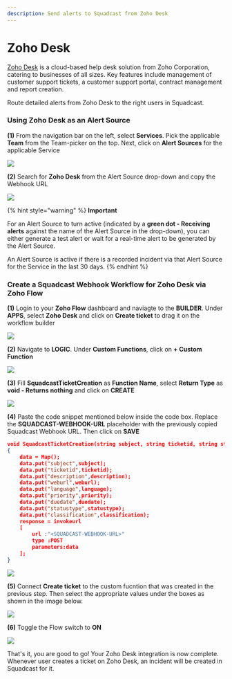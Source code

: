 ```yaml
---
description: Send alerts to Squadcast from Zoho Desk
---
```


# Zoho Desk

[Zoho Desk](https://www.zoho.com/desk/) is a cloud-based help desk solution from Zoho Corporation, catering to businesses of all sizes. Key features include management of customer support tickets, a customer support portal, contract management and report creation.

Route detailed alerts from Zoho Desk to the right users in Squadcast.

### Using Zoho Desk as an Alert Source

**(1)** From the navigation bar on the left, select **Services**. Pick the applicable **Team** from the Team-picker on the top. Next, click on **Alert Sources** for the applicable Service

![](../../.gitbook/assets/alert\_source\_1.png)

**(2)** Search for **Zoho Desk** from the Alert Source drop-down and copy the Webhook URL

![](../../.gitbook/assets/zoho\_desk\_1.png)

{% hint style="warning" %}
**Important**

For an Alert Source to turn active (indicated by a **green dot - Receiving alerts** against the name of the Alert Source in the drop-down), you can either generate a test alert or wait for a real-time alert to be generated by the Alert Source.

An Alert Source is active if there is a recorded incident via that Alert Source for the Service in the last 30 days.
{% endhint %}

### Create a Squadcast Webhook Workflow for Zoho Desk via Zoho Flow

**(1)** Login to your **Zoho Flow** dashboard and naviagte to the **BUILDER**. Under **APPS**, select **Zoho Desk** and click on **Create ticket** to drag it on the workflow builder

![](../../.gitbook/assets/zoho\_desk\_new\_2.png)

**(2)** Navigate to **LOGIC**. Under **Custom Functions**, click on **+ Custom Function**

![](../../.gitbook/assets/zoho\_desk\_new\_3.png)

**(3)** Fill **SquadcastTicketCreation** as **Function Name**, select **Return Type** as **void - Returns nothing** and click on **CREATE**

![](../../.gitbook/assets/zoho\_desk\_new\_4.png)

**(4)** Paste the code snippet mentioned below inside the code box. Replace the **SQUADCAST-WEBHOOK-URL** placeholder with the previously copied Squadcast Webhook URL. Then click on **SAVE**

```json
void SquadcastTicketCreation(string subject, string ticketid, string statustype, string description, string weburl, string language, string priority, string duedate, string classification)
{
    data = Map();
    data.put("subject",subject);
    data.put("ticketid",ticketid);
    data.put("description",description);
    data.put("weburl",weburl);
    data.put("language",language);
    data.put("priority",priority);
    data.put("duedate",duedate);
    data.put("statustype",statustype);
    data.put("classification",classification);
    response = invokeurl
    [
        url :"<SQUADCAST-WEBHOOK-URL>"
        type :POST
        parameters:data
    ];
}
```

![](../../.gitbook/assets/zoho\_desk\_new\_5.png)

**(5)** Connect **Create ticket** to the custom fucntion that was created in the previous step. Then select the appropriate values under the boxes as shown in the image below.

![](../../.gitbook/assets/zoho\_desk\_new\_6.png)

**(6)** Toggle the Flow switch to **ON**

![](../../.gitbook/assets/zoho\_desk\_new\_7.png)

That's it, you are good to go! Your Zoho Desk integration is now complete. Whenever user creates a ticket on Zoho Desk, an incident will be created in Squadcast for it.
